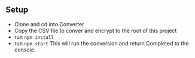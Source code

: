 ## Setup
-   Clone and cd into Converter
-   Copy the CSV file to conver and encrypt to the root of this project
-   run `npm install` 
-   run `npm start` This will run the conversion and return Completed to the console. 